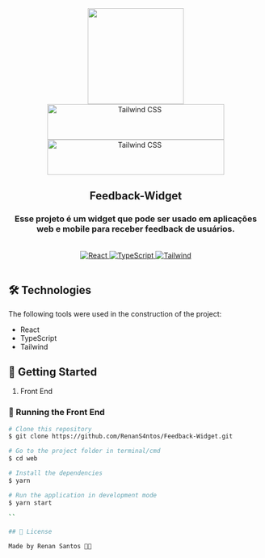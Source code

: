 <div align="center">
   <img src="https://www.alura.com.br/artigos/assets/react-conheca-novidades-versao-18-react/react-conheca-novidades-versao-18-react.png" height="190"/>
   <a href="https://tailwindcss.com/#gh-light-mode-only" target="_blank">
    <img src="./.github/logo-light.svg" alt="Tailwind CSS" width="350" height="70">
   </a>
    <a href="https://tailwindcss.com/#gh-dark-mode-only" target="_blank">
    <img src="./.github/logo-dark.svg" alt="Tailwind CSS" width="350" height="70">
   </a>
   <h2>Feedback-Widget</h2>
   <h3>Esse projeto é um widget que pode ser usado em aplicações web e mobile para receber feedback de usuários.</h3>
</div>
<br/>
<div align="center">
   <a href="#-tecnologias-utilizadas">
      <img alt="React" src="https://img.shields.io/badge/react%20-%2320232a.svg?&style=for-the-badge&logo=react&logoColor=%2361DAFB">
      <img alt="TypeScript" src="https://img.shields.io/badge/typescript%20-%23007ACC.svg?&style=for-the-badge&logo=typescript&logoColor=white">
      <img alt="Tailwind" src="https://img.shields.io/badge/tailwindcss%20-%2320232a.svg?&style=for-the-badge&logo=tailwindcss&logoColor=%2339BDF8">
   </a>
</div>

</br>

## 🛠 Technologies

The following tools were used in the construction of the project:

- React
- TypeScript
- Tailwind

## 🚀 Getting Started

1. Front End

### 🎲 Running the Front End

```bash
# Clone this repository
$ git clone https://github.com/RenanS4ntos/Feedback-Widget.git

# Go to the project folder in terminal/cmd
$ cd web

# Install the dependencies
$ yarn

# Run the application in development mode
$ yarn start

``

## 📝 License

Made by Renan Santos 👋🏽
```
